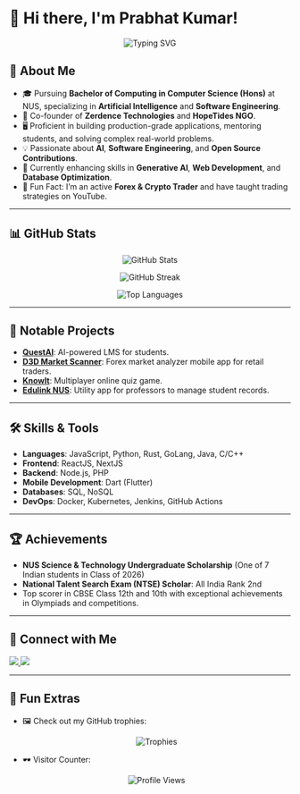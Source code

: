 # 👋 Hi there, I'm Prabhat Kumar!

<p align="center">
  <img src="https://readme-typing-svg.herokuapp.com?font=Fira+Code&weight=600&pause=1000&color=00FF85&width=435&lines=Full-Stack+Developer+%7C+AI+Enthusiast;Educator+%7C+Entrepreneur+%7C+Trader;Welcome+to+My+GitHub!+%F0%9F%91%8B" alt="Typing SVG" />
</p>

## 🚀 About Me
- 🎓 Pursuing **Bachelor of Computing in Computer Science (Hons)** at NUS, specializing in **Artificial Intelligence** and **Software Engineering**.
- 🌟 Co-founder of **Zerdence Technologies** and **HopeTides NGO**.
- 🖥️ Proficient in building production-grade applications, mentoring students, and solving complex real-world problems.
- 💡 Passionate about **AI**, **Software Engineering**, and **Open Source Contributions**.
- 🌱 Currently enhancing skills in **Generative AI**, **Web Development**, and **Database Optimization**.
- 🎯 Fun Fact: I’m an active **Forex & Crypto Trader** and have taught trading strategies on YouTube.

---

## 📊 GitHub Stats

<p align="center">
  <img src="https://github-readme-stats.vercel.app/api?username=dedsecrattle&show_icons=true&theme=radical" alt="GitHub Stats" />
</p>

<p align="center">
  <img src="https://github-readme-streak-stats.herokuapp.com?user=dedsecrattle&theme=radical" alt="GitHub Streak" />
</p>

<p align="center">
  <img src="https://github-readme-stats.vercel.app/api/top-langs/?username=dedsecrattle&layout=compact&theme=radical" alt="Top Languages" />
</p>

---

## 🌟 Notable Projects
- **[QuestAI](#)**: AI-powered LMS for students.
- **[D3D Market Scanner](#)**: Forex market analyzer mobile app for retail traders.
- **[KnowIt](#)**: Multiplayer online quiz game.
- **[Edulink NUS](#)**: Utility app for professors to manage student records.

---

## 🛠️ Skills & Tools
- **Languages**: JavaScript, Python, Rust, GoLang, Java, C/C++
- **Frontend**: ReactJS, NextJS
- **Backend**: Node.js, PHP
- **Mobile Development**: Dart (Flutter)
- **Databases**: SQL, NoSQL
- **DevOps**: Docker, Kubernetes, Jenkins, GitHub Actions

---

## 🏆 Achievements
- **NUS Science & Technology Undergraduate Scholarship** (One of 7 Indian students in Class of 2026)
- **National Talent Search Exam (NTSE) Scholar**: All India Rank 2nd
- Top scorer in CBSE Class 12th and 10th with exceptional achievements in Olympiads and competitions.

---

## 🔗 Connect with Me
<p align="left">
  <a href="https://linkedin.com/in/dedsecrattle" target="_blank">
    <img src="https://img.shields.io/badge/-LinkedIn-blue?style=flat-square&logo=linkedin&logoColor=white" />
  </a>
  <a href="mailto:itsprabxxx@gmail.com" target="_blank">
    <img src="https://img.shields.io/badge/-Email-red?style=flat-square&logo=gmail&logoColor=white" />
  </a>
</p>

---

## 🎯 Fun Extras
- 🖼️ Check out my GitHub trophies:  
  <p align="center">
    <img src="https://github-profile-trophy.vercel.app/?username=dedsecrattle&theme=dracula" alt="Trophies" />
  </p>
- 🕶️ Visitor Counter:  
  <p align="center">
    <img src="https://komarev.com/ghpvc/?username=dedsecrattle&style=flat-square&color=green" alt="Profile Views" />
  </p>
